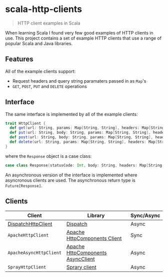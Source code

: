 # scala-http-clients

> HTTP client examples in Scala

When learning Scala I found very few good examples of HTTP clients in use. This project contains a set of example HTTP clients that use a range of popular Scala and Java libraries.

## Features

All of the example clients support:

* Request headers and query string paramaters passed in as `Map`'s
* `GET`, `POST`, `PUT` and `DELETE` operations

## Interface

The same interface is implemented by all of the example clients:

```scala
trait HttpClient {
  def get(url: String, params: Map[String, String], headers: Map[String, String]): Response
  def put(url: String, body: String, params: Map[String, String], headers: Map[String, String]): Response
  def post(url: String, body: String, params: Map[String, String], headers: Map[String, String]): Response
  def delete(url: String, params: Map[String, String], headers: Map[String, String]): Response
}
```

where the `Response` object is a case class:

```scala
case class Response(statusCode: Int, body: String, headers: Map[String, String])
```

An asynchronous version of the interface is implemented where asyncronous clients are used. The asynchronous return type is `Future[Response]`.

## Clients

|Client|Library|Sync/Async|
|------|-------|----------|
|[DispatchHttpClient](src/main/scala/uk/co/robinmurphy/http/DispatchHttpClient.scala)|[Dispatch](http://dispatch.databinder.net/Dispatch.html)|Async|
|`ApacheHttpClient`|[Apache HttpComponents Client](https://hc.apache.org/httpcomponents-client-ga/index.html)|Sync|
|`ApacheAsyncHttpClient`|[Apache HttpComponents AsyncClient](https://hc.apache.org/httpcomponents-asyncclient-dev/index.html)|Async|
|`SprayHttpClient`|[Sprary client](https://github.com/spray/spray/wiki/spray-client)|Async|
